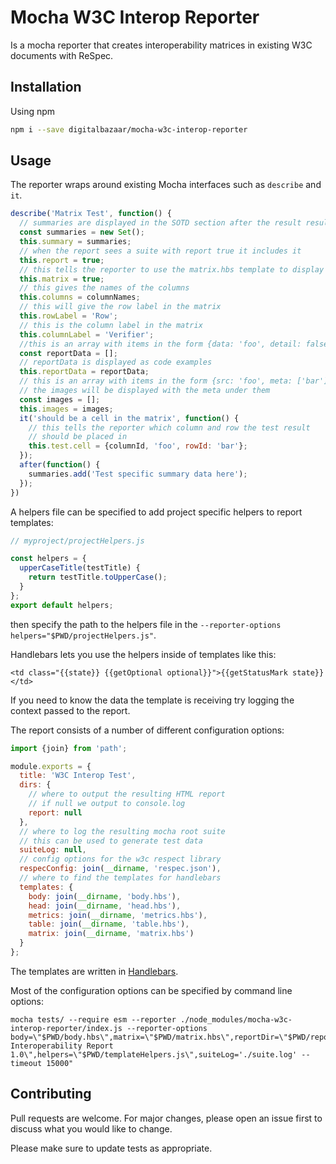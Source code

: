 # Mocha W3C Interop Reporter

Is a mocha reporter that creates interoperability matrices in existing W3C documents with ReSpec.

## Installation

Using npm

```bash
npm i --save digitalbazaar/mocha-w3c-interop-reporter
```

## Usage

The reporter wraps around existing Mocha interfaces such as `describe` and `it`.
```js
describe('Matrix Test', function() {
  // summaries are displayed in the SOTD section after the result results
  const summaries = new Set();
  this.summary = summaries;
  // when the report sees a suite with report true it includes it
  this.report = true;
  // this tells the reporter to use the matrix.hbs template to display the results
  this.matrix = true;
  // this gives the names of the columns
  this.columns = columnNames;
  // this will give the row label in the matrix
  this.rowLabel = 'Row';
  // this is the column label in the matrix
  this.columnLabel = 'Verifier';
  //this is an array with items in the form {data: 'foo', detail: false, label: 'bar'}
  const reportData = [];
  // reportData is displayed as code examples
  this.reportData = reportData;
  // this is an array with items in the form {src: 'foo', meta: ['bar']}
  // the images will be displayed with the meta under them
  const images = [];
  this.images = images;
  it('should be a cell in the matrix', function() {
    // this tells the reporter which column and row the test result
    // should be placed in
    this.test.cell = {columnId, 'foo', rowId: 'bar'};
  });
  after(function() {
    summaries.add('Test specific summary data here');
  });
})

```

A helpers file can be specified to add project specific helpers to report templates:

```js
// myproject/projectHelpers.js

const helpers = {
  upperCaseTitle(testTitle) {
    return testTitle.toUpperCase();    
  }
};
export default helpers;
```

then specify the path to the helpers file in the `--reporter-options helpers="$PWD/projectHelpers.js"`.

Handlebars lets you use the helpers inside of templates like this:

```
<td class="{{state}} {{getOptional optional}}">{{getStatusMark state}}</td>
```

If you need to know the data the template is receiving try logging the context passed to the report.

The report consists of a number of different configuration options:

```js
import {join} from 'path';

module.exports = {
  title: 'W3C Interop Test',
  dirs: {
    // where to output the resulting HTML report
    // if null we output to console.log
    report: null
  },
  // where to log the resulting mocha root suite
  // this can be used to generate test data
  suiteLog: null,
  // config options for the w3c respect library
  respecConfig: join(__dirname, 'respec.json'),
  // where to find the templates for handlebars
  templates: {
    body: join(__dirname, 'body.hbs'),
    head: join(__dirname, 'head.hbs'),
    metrics: join(__dirname, 'metrics.hbs'),
    table: join(__dirname, 'table.hbs'),
    matrix: join(__dirname, 'matrix.hbs')
  }
};
```

The templates are written in [Handlebars](https://handlebarsjs.com/).

Most of the configuration options can be specified by command line options:

```
mocha tests/ --require esm --reporter ./node_modules/mocha-w3c-interop-reporter/index.js --reporter-options body=\"$PWD/body.hbs\",matrix=\"$PWD/matrix.hbs\",reportDir=\"$PWD/reports\",respec=\"$PWD/respecConfig.json\",title=\"Test Interoperability Report 1.0\",helpers=\"$PWD/templateHelpers.js\",suiteLog='./suite.log' --timeout 15000"
```

## Contributing
Pull requests are welcome. For major changes, please open an issue first to discuss what you would like to change.

Please make sure to update tests as appropriate.
